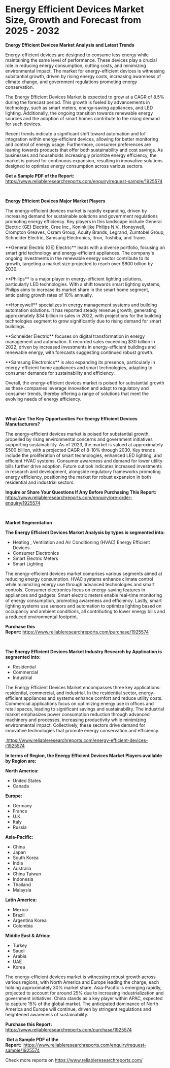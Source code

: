 <p><h1>Energy Efficient Devices Market Size, Growth and Forecast from 2025 - 2032</h1></p><p><strong>Energy Efficient Devices Market Analysis and Latest Trends</strong></p>
<p><p>Energy-efficient devices are designed to consume less energy while maintaining the same level of performance. These devices play a crucial role in reducing energy consumption, cutting costs, and minimizing environmental impact. The market for energy-efficient devices is witnessing substantial growth, driven by rising energy costs, increasing awareness of climate change, and government regulations promoting energy conservation.</p><p>The Energy Efficient Devices Market is expected to grow at a CAGR of 8.5% during the forecast period. This growth is fueled by advancements in technology, such as smart meters, energy-saving appliances, and LED lighting. Additionally, the ongoing transition towards renewable energy sources and the adoption of smart homes contribute to the rising demand for such devices.</p><p>Recent trends indicate a significant shift toward automation and IoT integration within energy-efficient devices, allowing for better monitoring and control of energy usage. Furthermore, consumer preferences are leaning towards products that offer both sustainability and cost savings. As businesses and households increasingly prioritize energy efficiency, the market is poised for continuous expansion, resulting in innovative solutions designed to optimize energy consumption across various sectors.</p></p>
<p><strong>Get a Sample PDF of the Report:&nbsp;</strong> <a href="https://www.reliableresearchreports.com/enquiry/request-sample/1925574?utm_campaign=2395&utm_medium=2&utm_source=Github&utm_content=ia&utm_term=10042025&utm_id=energy-efficient-devices">https://www.reliableresearchreports.com/enquiry/request-sample/1925574</a></p>
<p>&nbsp;</p>
<p><strong>Energy Efficient Devices Major Market Players</strong></p>
<p><p>The energy-efficient devices market is rapidly expanding, driven by increasing demand for sustainable solutions and government regulations promoting energy efficiency. Key players in this landscape include General Electric (GE) Electric, Cree Inc., Koninklijke Philips N.V., Honeywell, Crompton Greaves, Osram Group, Acuity Brands, Legrand, Zumtobel Group, Schneider Electric, Samsung Electronics, Itron, Toshiba, and Trane.</p><p>**General Electric (GE) Electric** leads with a diverse portfolio, focusing on smart grid technology and energy-efficient appliances. The company's ongoing investments in the renewable energy sector contribute to its growth, targeting a market size projected to reach over $800 billion by 2030.</p><p>**Philips** is a major player in energy-efficient lighting solutions, particularly LED technologies. With a shift towards smart lighting systems, Philips aims to increase its market share in the smart home segment, anticipating growth rates of 10% annually.</p><p>**Honeywell** specializes in energy management systems and building automation solutions. It has reported steady revenue growth, generating approximately $34 billion in sales in 2022, with projections for the building technologies segment to grow significantly due to rising demand for smart buildings.</p><p>**Schneider Electric** focuses on digital transformation in energy management and automation. It recorded sales exceeding $30 billion in 2022, driven by increased investments in energy-efficient buildings and renewable energy, with forecasts suggesting continued robust growth.</p><p>**Samsung Electronics** is also expanding its presence, particularly in energy-efficient home appliances and smart technologies, adapting to consumer demands for sustainability and efficiency.</p><p>Overall, the energy-efficient devices market is poised for substantial growth as these companies leverage innovation and adapt to regulatory and consumer trends, thereby offering a range of solutions that meet the evolving needs of energy efficiency.</p></p>
<p>&nbsp;</p>
<p><strong>What Are The Key Opportunities For Energy Efficient Devices Manufacturers?</strong></p>
<p><p>The energy-efficient devices market is poised for substantial growth, propelled by rising environmental concerns and government initiatives supporting sustainability. As of 2023, the market is valued at approximately $500 billion, with a projected CAGR of 8-10% through 2030. Key trends include the proliferation of smart technologies, enhanced LED lighting, and efficient HVAC systems. Consumer awareness and demand for lower utility bills further drive adoption. Future outlook indicates increased investments in research and development, alongside regulatory frameworks promoting energy efficiency, positioning the market for robust expansion in both residential and industrial sectors.</p></p>
<p><strong>Inquire or Share Your Questions If Any Before Purchasing This Report:</strong> <a href="https://www.reliableresearchreports.com/enquiry/pre-order-enquiry/1925574?utm_campaign=2395&utm_medium=2&utm_source=Github&utm_content=ia&utm_term=10042025&utm_id=energy-efficient-devices">https://www.reliableresearchreports.com/enquiry/pre-order-enquiry/1925574</a></p>
<p>&nbsp;</p>
<p><strong>Market Segmentation</strong></p>
<p><strong>The Energy Efficient Devices Market Analysis by types is segmented into:</strong></p>
<p><ul><li>Heating , Ventilation and Air Conditioning (HVAC) Energy Efficient Devices</li><li>Consumer Electronics</li><li>Smart Electric Meters</li><li>Smart Lighting</li></ul></p>
<p><p>The energy-efficient devices market comprises various segments aimed at reducing energy consumption. HVAC systems enhance climate control while minimizing energy use through advanced technologies and smart controls. Consumer electronics focus on energy-saving features in appliances and gadgets. Smart electric meters enable real-time monitoring of energy consumption, promoting awareness and efficiency. Lastly, smart lighting systems use sensors and automation to optimize lighting based on occupancy and ambient conditions, all contributing to lower energy bills and a reduced environmental footprint.</p></p>
<p><strong>Purchase this Report:&nbsp;</strong><a href="https://www.reliableresearchreports.com/purchase/1925574?utm_campaign=2395&utm_medium=2&utm_source=Github&utm_content=ia&utm_term=10042025&utm_id=energy-efficient-devices">https://www.reliableresearchreports.com/purchase/1925574</a></p>
<p>&nbsp;</p>
<p><strong>The Energy Efficient Devices Market Industry Research by Application is segmented into:</strong></p>
<p><ul><li>Residential</li><li>Commercial</li><li>Industrial</li></ul></p>
<p><p>The Energy Efficient Devices Market encompasses three key applications: residential, commercial, and industrial. In the residential sector, energy-efficient appliances and systems enhance comfort and reduce utility costs. Commercial applications focus on optimizing energy use in offices and retail spaces, leading to significant savings and sustainability. The industrial market emphasizes power consumption reduction through advanced machinery and processes, increasing productivity while minimizing environmental impact. Collectively, these sectors drive demand for innovative technologies that promote energy conservation and efficiency.</p></p>
<p><a href="https://www.reliableresearchreports.com/energy-efficient-devices-r1925574?utm_campaign=2395&utm_medium=2&utm_source=Github&utm_content=ia&utm_term=10042025&utm_id=energy-efficient-devices">&nbsp;https://www.reliableresearchreports.com/energy-efficient-devices-r1925574</a></p>
<p><strong>In terms of Region, the Energy Efficient Devices Market Players available by Region are:</strong></p>
<p>
    <p> <strong> North America: </strong>
        <ul>
            <li>United States</li>
            <li>Canada</li>
        </ul>
        </p> 
    <p> <strong> Europe: </strong>
        <ul>
            <li>Germany</li>
            <li>France</li>
            <li>U.K.</li>
            <li>Italy</li>
            <li>Russia</li>
        </ul>
        </p> 
    <p> <strong> Asia-Pacific: </strong>
        <ul>
            <li>China</li>
            <li>Japan</li>
            <li>South Korea</li>
            <li>India</li>
            <li>Australia</li>
            <li>China Taiwan</li>
            <li>Indonesia</li>
            <li>Thailand</li>
            <li>Malaysia</li>
        </ul>
        </p> 
    <p> <strong> Latin America: </strong>
        <ul>
            <li>Mexico</li>
            <li>Brazil</li>
            <li>Argentina Korea</li>
            <li>Colombia</li>
        </ul>
        </p> 
    <p> <strong> Middle East & Africa: </strong>
        <ul>
            <li>Turkey</li>
            <li>Saudi</li>
            <li>Arabia</li>
            <li>UAE</li>
            <li>Korea</li>
        </ul>
    </p>
    </p>
<p><p>The energy-efficient devices market is witnessing robust growth across various regions, with North America and Europe leading the charge, each holding approximately 30% market share. Asia-Pacific is emerging rapidly, projected to account for around 25% due to increasing industrialization and government initiatives. China stands as a key player within APAC, expected to capture 15% of the global market. The anticipated dominance of North America and Europe will continue, driven by stringent regulations and heightened awareness of sustainability.</p></p>
<p><strong>Purchase this Report: </strong><a href="https://www.reliableresearchreports.com/purchase/1925574?utm_campaign=2395&utm_medium=2&utm_source=Github&utm_content=ia&utm_term=10042025&utm_id=energy-efficient-devices">https://www.reliableresearchreports.com/purchase/1925574</a></p>
<p>&nbsp;<strong>Get a Sample PDF of the Report:&nbsp;&nbsp;</strong><a href="https://www.reliableresearchreports.com/enquiry/request-sample/1925574?utm_campaign=2395&utm_medium=2&utm_source=Github&utm_content=ia&utm_term=10042025&utm_id=energy-efficient-devices">https://www.reliableresearchreports.com/enquiry/request-sample/1925574</a></p>
<p><strong></strong></p>
<p>Check more reports on <a href="https://www.reliableresearchreports.com/?utm_campaign=2395&utm_medium=2&utm_source=Github&utm_content=ia&utm_term=10042025&utm_id=energy-efficient-devices">https://www.reliableresearchreports.com/</a></p>